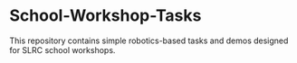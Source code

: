 # School-Workshop-Tasks
This repository contains simple robotics-based tasks and demos designed for SLRC school workshops.
